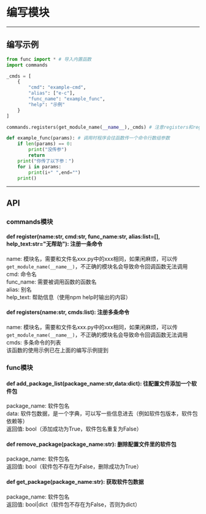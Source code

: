 # 编写模块 

---
## 编写示例
```python
from func import * # 导入内置函数
import commands

_cmds = [
    {
        "cmd": "example-cmd",
        "alias": ["e-c"],
        "func_name": "example_func",
        "help": "示例"
    }
]

commands.registers(get_module_name(__name__),_cmds) # 注意registers和register有区别

def example_func(params): # 调用时程序会往函数传一个命令行数组参数
    if len(params) == 0:
        print("没传参")
        return
    print("你传了以下参：")
    for i in params:
        print(i+" ",end="")
    print()
```
---
## API
### commands模块
#### def register(name:str, cmd:str, func\_name:str, alias:list=[], help\_text:str="无帮助"): 注册一条命令  
name: 模块名，需要和文件名xxx.py中的xxx相同，如果闲麻烦，可以传`get_module_name(__name__)`，不正确的模块名会导致命令回调函数无法调用  
cmd: 命令名  
func\_name: 需要被调用函数的函数名  
alias: 别名  
help\_text: 帮助信息（使用npm help时输出的内容）  

#### def registers(name:str, cmds:list): 注册多条命令
name: 模块名，需要和文件名xxx.py中的xxx相同，如果闲麻烦，可以传`get_module_name(__name__)`，不正确的模块名会导致命令回调函数无法调用  
cmds: 多条命令的列表  
该函数的使用示例已在上面的编写示例提到  

### func模块
#### def add\_package\_list(package\_name:str,data:dict): 往配置文件添加一个软件包
package\_name: 软件包名  
data: 软件包数据，是一个字典，可以写一些信息进去（例如软件包版本，软件包依赖等）  
返回值: bool（添加成功为True，软件包名重复为False）  

#### def remove\_package(package\_name:str): 删除配置文件里的软件包
package\_name: 软件包名  
返回值: bool（软件包不存在为False，删除成功为True）  

#### def get\_package(package\_name:str): 获取软件包数据
package\_name: 软件包名  
返回值: bool|dict（软件包不存在为False，否则为dict）
